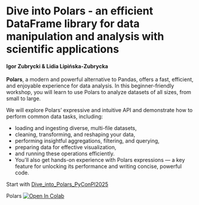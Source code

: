 # Dive into Polars - an efficient DataFrame library for data manipulation and analysis with scientific applications

#### Igor Zubrycki & Lidia Lipińska-Zubrycka 
**Polars**, a modern and powerful alternative to Pandas, offers a fast, efficient, and enjoyable experience for data analysis. In this beginner-friendly workshop, you will learn to use Polars to analyze datasets of all sizes, from small to large. 

We will explore Polars’ expressive and intuitive API and demonstrate how to perform common data tasks, including: 
* loading and ingesting diverse, multi-file datasets,
* cleaning, transforming, and reshaping your data,
* performing insightful aggregations, filtering, and querying,
* preparing data for effective visualization,
* and running these operations efficiently.
* You'll also get hands-on experience with Polars expressions — a key feature for unlocking its performance and writing concise, powerful code.

Start with [Dive_into_Polars_PyConPl2025](Dive_into_Polars_PyConPl2025.ipynb)


Polars <a target="_blank" href="https://colab.research.google.com/drive/1CHmubG8oIta1vWP-iwCUuWvur3dLQ3AR?usp=sharing">
  <img src="https://colab.research.google.com/assets/colab-badge.svg" alt="Open In Colab"/>
</a>
